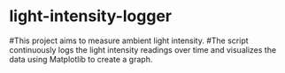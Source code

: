 # light-intensity-logger
#This project aims to measure ambient light intensity.
#The script continuously logs the light intensity readings over time and visualizes the data using Matplotlib to create a graph.

